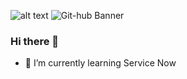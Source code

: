 
![alt text](http://url/to/img.png)
![Git-hub Banner](https://user-images.githubusercontent.com/33473103/147845158-6d3437fa-b491-4807-92b4-fb6d969bbba8.png)








### Hi there 👋

- 🌱 I’m currently learning Service Now



<!--
**Yahshemi/Yahshemi** is a ✨ _special_ ✨ repository because its `README.md` (this file) appears on your GitHub profile.

Here are some ideas to get you started:

- 🔭 I’m currently working on ...

- 👯 I’m looking to collaborate on ...
- 🤔 I’m looking for help with ...
- 💬 Ask me about ...
- 📫 How to reach me: ...
- 😄 Pronouns: ...
- ⚡ Fun fact: ...
-->
